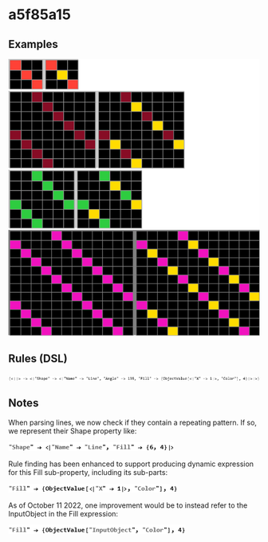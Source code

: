 # a5f85a15

## Examples

![ARC examples for a5f85a15](examples.png?raw=true)

## Rules (DSL)

![DSL rules for a5f85a15](rules.png?raw=true)

## Notes
When parsing lines, we now check if they contain a repeating pattern. If so, we represent their Shape property like:


![image 1](image1.png?raw=true)

Rule finding has been enhanced to support producing dynamic expression for this Fill sub-property, including its sub-parts:


![image 2](image2.png?raw=true)

As of October 11 2022, one improvement would be to instead refer to the InputObject in the Fill expression:


![image 3](image3.png?raw=true)
